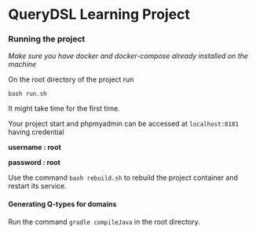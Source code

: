 # QueryDSL Learning Project

### Running the project

_Make sure you have docker and docker-compose already installed on the machine_

On the root directory of the project run

`bash run.sh`

It might take time for the first time.

Your project start and phpmyadmin can be accessed at `localhost:8181` having credential

**username : root**

**password : root**

Use the command `bash rebuild.sh` to rebuild the project container and restart its service.

#### Generating Q-types for domains
Run the command `gradle compileJava` in the root directory.